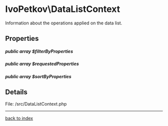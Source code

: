 # IvoPetkov\DataListContext

Information about the operations applied on the data list.

## Properties

##### public array $filterByProperties

##### public array $requestedProperties

##### public array $sortByProperties

## Details

File: /src/DataListContext.php

---

[back to index](index.md)

